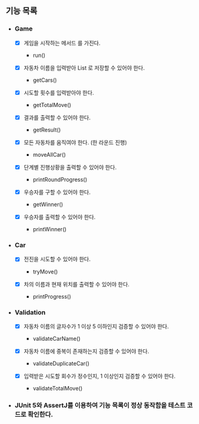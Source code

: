 
## 기능 목록

- ### Game
  - [X] 게임을 시작하는 메서드 를 가진다.
    
    - run() 
    
  - [X] 자동차 이름을 입력받아 List 로 저장할 수 있어야 한다.
    
    - getCars()
  
  - [X] 시도할 횟수를 입력받아야 한다.

    - getTotalMove()
  
  - [X] 결과를 출력할 수 있어야 한다.

    - getResult()
  
  - [X] 모든 자동차를 움직여야 한다. (한 라운드 진행)

    - moveAllCar()
      
  - [X] 단계별 진행상황을 출력할 수 있어야 한다.

    - printRoundProgress()

  - [X] 우승자를 구할 수 있어야 한다.

    - getWinner()

  - [X] 우승자를 출력할 수 있어야 한다.

    - printWinner()


- ### Car
  - [X] 전진을 시도할 수 있어야 한다.

    - tryMove()

  - [X] 차의 이름과 현재 위치를 출력할 수 있어야 한다.

    - printProgress()



- ### Validation
  - [X] 자동차 이름의 글자수가 1 이상 5 이하인지 검증할 수 있어야 한다.

    - validateCarName()

  - [X] 자동차 이름에 중복이 존재하는지 검증할 수 있어야 한다.

    - validateDuplicateCar()

  - [X] 입력받은 시도할 회수가 정수인지, 1 이상인지 검증할 수 있어야 한다.

    - validateTotalMove()


- ### JUnit 5와 AssertJ를 이용하여 기능 목록이 정상 동작함을 테스트 코드로 확인한다.


